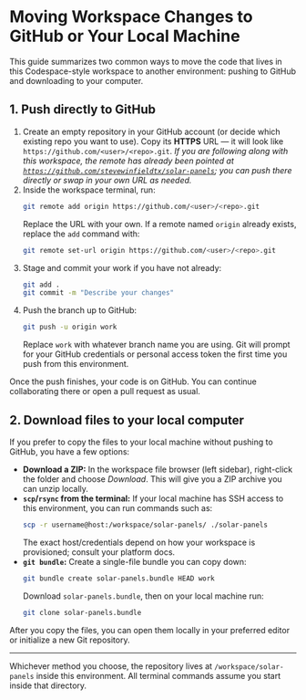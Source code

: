# Moving Workspace Changes to GitHub or Your Local Machine

This guide summarizes two common ways to move the code that lives in this Codespace-style workspace to another environment: pushing to GitHub and downloading to your computer.

## 1. Push directly to GitHub

1. Create an empty repository in your GitHub account (or decide which existing repo you want to use). Copy its **HTTPS** URL — it will look like `https://github.com/<user>/<repo>.git`.
   *If you are following along with this workspace, the remote has already been pointed at [`https://github.com/stevewinfieldtx/solar-panels`](https://github.com/stevewinfieldtx/solar-panels); you can push there directly or swap in your own URL as needed.*
2. Inside the workspace terminal, run:
   ```bash
   git remote add origin https://github.com/<user>/<repo>.git
   ```
   Replace the URL with your own. If a remote named `origin` already exists, replace the `add` command with:
   ```bash
   git remote set-url origin https://github.com/<user>/<repo>.git
   ```
3. Stage and commit your work if you have not already:
   ```bash
   git add .
   git commit -m "Describe your changes"
   ```
4. Push the branch up to GitHub:
   ```bash
   git push -u origin work
   ```
   Replace `work` with whatever branch name you are using. Git will prompt for your GitHub credentials or personal access token the first time you push from this environment.

Once the push finishes, your code is on GitHub. You can continue collaborating there or open a pull request as usual.

## 2. Download files to your local computer

If you prefer to copy the files to your local machine without pushing to GitHub, you have a few options:

- **Download a ZIP:** In the workspace file browser (left sidebar), right-click the folder and choose *Download*. This will give you a ZIP archive you can unzip locally.
- **`scp`/`rsync` from the terminal:** If your local machine has SSH access to this environment, you can run commands such as:
  ```bash
  scp -r username@host:/workspace/solar-panels/ ./solar-panels
  ```
  The exact host/credentials depend on how your workspace is provisioned; consult your platform docs.
- **`git bundle`:** Create a single-file bundle you can copy down:
  ```bash
  git bundle create solar-panels.bundle HEAD work
  ```
  Download `solar-panels.bundle`, then on your local machine run:
  ```bash
  git clone solar-panels.bundle
  ```

After you copy the files, you can open them locally in your preferred editor or initialize a new Git repository.

---

Whichever method you choose, the repository lives at `/workspace/solar-panels` inside this environment. All terminal commands assume you start inside that directory.
